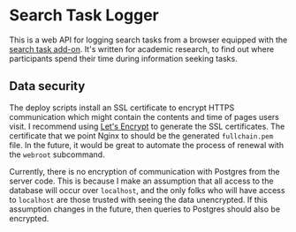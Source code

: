 # Search Task Logger

This is a web API for logging search tasks from a browser equipped with the [search task add-on](https://github.com/andrewhead/Search-Task-Addon).
It's written for academic research, to find out where participants spend their time during information seeking tasks.

## Data security

The deploy scripts install an SSL certificate to encrypt HTTPS communication which might contain the contents and time of pages users visit.
I recommend using [Let's Encrypt](https://letsencrypt.org/) to generate the SSL certificates.
The certificate that we point Nginx to should be the generated `fullchain.pem` file.
In the future, it would be great to automate the process of renewal with the `webroot` subcommand.

Currently, there is no encryption of communication with Postgres from the server code.
This is because I make an assumption that all access to the database will occur over `localhost`, and the only folks who will have access to `localhost` are those trusted with seeing the data unencrypted.
If this assumption changes in the future, then queries to Postgres should also be encrypted.
